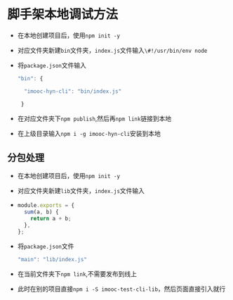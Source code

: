 # 脚手架本地调试方法

- 在本地创建项目后，使用`npm init -y`

- 对应文件夹新建`bin`文件夹，`index.js`文件输入`\#!/usr/bin/env node`

- 将`package.json`文件输入

  ```javascript
  "bin": {
  
    "imooc-hyn-cli": "bin/index.js"
  
   }
  ```

- 在对应文件夹下`npm publish`,然后再`npm link`链接到本地

- 在上级目录输入`npm i -g imooc-hyn-cli`安装到本地

  

## 分包处理

- 在本地创建项目后，使用`npm init -y`

- 对应文件夹新建`lib`文件夹，`index.js`文件输入

- ```javascript
  module.exports = {
    sum(a, b) {
      return a + b;
    },
  };
  ```

- 将`package.json`文件

  ```javascript
  "main": "lib/index.js"
  ```

- 在当前文件夹下`npm link`,不需要发布到线上
- 此时在别的项目直接`npm i -S imooc-test-cli-lib`，然后页面直接引入就行